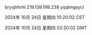 brysjhhrhl 219.139.199.238 yqqlmgsycl

2024年 10月 24日 星期四 10:20:02 CST

2024年 10月 24日 星期四 02:20:02 GMT
